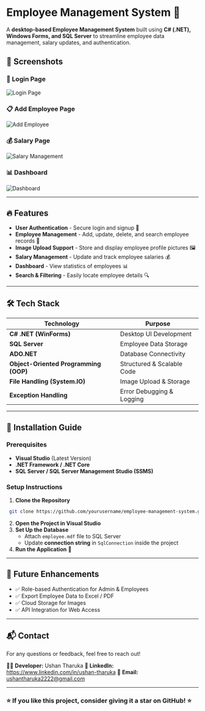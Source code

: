 # Employee Management System 🚀

A **desktop-based Employee Management System** built using **C# (.NET), Windows Forms, and SQL Server** to streamline employee data management, salary updates, and authentication.

## 📸 Screenshots

### 🔐 Login Page
![Login Page](https://miro.medium.com/v2/resize:fit:750/format:webp/1*MQoa5W7FLhNQKSyaO-iKrQ.png)

### 📋 Add Employee Page
![Add Employee](https://miro.medium.com/v2/resize:fit:786/format:webp/1*2xpyuWcbqe-zPQXWMYqEDQ.png)

### 💰 Salary Page
![Salary Management](https://miro.medium.com/v2/resize:fit:786/format:webp/1*S4dxGaVbdZWmaBKhES59VQ.png)

### 📊 Dashboard
![Dashboard](https://miro.medium.com/v2/resize:fit:786/format:webp/1*CUNwkYpYFWoVYsEdSuihvw.png)

---

## 🔥 Features
- **User Authentication** - Secure login and signup 🔐
- **Employee Management** - Add, update, delete, and search employee records 🏢
- **Image Upload Support** - Store and display employee profile pictures 🖼️
- **Salary Management** - Update and track employee salaries 💰
- **Dashboard** - View statistics of employees 📊
- **Search & Filtering** - Easily locate employee details 🔍

---

## 🛠️ Tech Stack

| Technology | Purpose |
|------------|---------|
| **C# .NET (WinForms)** | Desktop UI Development |
| **SQL Server** | Employee Data Storage |
| **ADO.NET** | Database Connectivity |
| **Object-Oriented Programming (OOP)** | Structured & Scalable Code |
| **File Handling (System.IO)** | Image Upload & Storage |
| **Exception Handling** | Error Debugging & Logging |

---

## 🚀 Installation Guide

### **Prerequisites**
- **Visual Studio** (Latest Version)
- **.NET Framework / .NET Core**
- **SQL Server / SQL Server Management Studio (SSMS)**

### **Setup Instructions**
1. **Clone the Repository**
```sh
 git clone https://github.com/yourusername/employee-management-system.git
```
2. **Open the Project in Visual Studio**
3. **Set Up the Database**
   - Attach `employee.mdf` file to SQL Server
   - Update **connection string** in `SqlConnection` inside the project
4. **Run the Application** 🚀

---

## 📌 Future Enhancements
- ✅ Role-based Authentication for Admin & Employees
- ✅ Export Employee Data to Excel / PDF
- ✅ Cloud Storage for Images
- ✅ API Integration for Web Access

---

## 📬 Contact
For any questions or feedback, feel free to reach out!

👨‍💻 **Developer:** Ushan Tharuka
🔗 **LinkedIn:** https://www.linkedin.com/in/ushan-tharuka
📧 **Email:** ushantharuka2222@gmail.com

---

### ⭐ If you like this project, consider giving it a **star** on GitHub! ⭐
